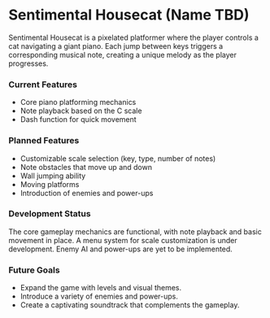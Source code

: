 # Sentimental Housecat (Name TBD)
Sentimental Housecat is a pixelated platformer where the player controls a cat navigating a giant piano. Each jump between keys triggers a corresponding musical note, creating a unique melody as the player progresses.
### Current Features
 - Core piano platforming mechanics
 - Note playback based on the C scale
 - Dash function for quick movement
### Planned Features
 - Customizable scale selection (key, type, number of notes)
 - Note obstacles that move up and down
 - Wall jumping ability
 - Moving platforms
 - Introduction of enemies and power-ups
### Development Status
The core gameplay mechanics are functional, with note playback and basic movement in place. A menu system for scale customization is under development. Enemy AI and power-ups are yet to be implemented.
### Future Goals
 - Expand the game with levels and visual themes.
 - Introduce a variety of enemies and power-ups.
 - Create a captivating soundtrack that complements the gameplay.
